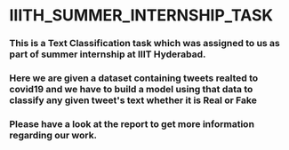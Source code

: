 # IIITH_SUMMER_INTERNSHIP_TASK
### This is a Text Classification task which was assigned to us as part of summer internship at IIIT Hyderabad.
### Here we are given a dataset containing tweets realted to covid19 and we have to build a model using that data to classify any given tweet's text whether it is Real or Fake
### Please have a look at the report to get more information regarding our work.
